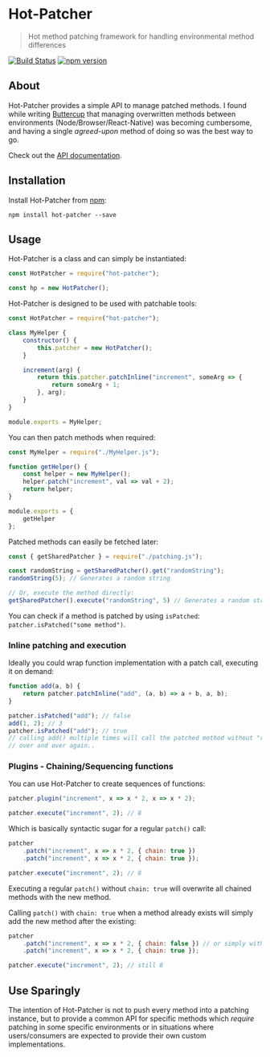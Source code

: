 # Hot-Patcher
> Hot method patching framework for handling environmental method differences

[![Build Status](https://travis-ci.org/perry-mitchell/hot-patcher.svg?branch=master)](https://travis-ci.org/perry-mitchell/hot-patcher) [![npm version](https://badge.fury.io/js/hot-patcher.svg)](https://www.npmjs.com/package/hot-patcher)

## About
Hot-Patcher provides a simple API to manage patched methods. I found while writing [Buttercup](https://buttercup.pw) that managing overwritten methods between environments (Node/Browser/React-Native) was becoming cumbersome, and having a single _agreed-upon_ method of doing so was the best way to go.

Check out the [API documentation](API.md).

## Installation
Install Hot-Patcher from [npm](https://www.npmjs.com/package/hot-patcher):

```shell
npm install hot-patcher --save
```

## Usage
Hot-Patcher is a class and can simply be instantiated:

```javascript
const HotPatcher = require("hot-patcher");

const hp = new HotPatcher();
```

Hot-Patcher is designed to be used with patchable tools:

```javascript
const HotPatcher = require("hot-patcher");

class MyHelper {
    constructor() {
        this.patcher = new HotPatcher();
    }

    increment(arg) {
        return this.patcher.patchInline("increment", someArg => {
            return someArg + 1;
        }, arg);
    }
}

module.exports = MyHelper;
```

You can then patch methods when required:

```javascript
const MyHelper = require("./MyHelper.js");

function getHelper() {
    const helper = new MyHelper();
    helper.patch("increment", val => val + 2);
    return helper;
}

module.exports = {
    getHelper
};
```

Patched methods can easily be fetched later:

```javascript
const { getSharedPatcher } = require("./patching.js");

const randomString = getSharedPatcher().get("randomString");
randomString(5); // Generates a random string

// Or, execute the method directly:
getSharedPatcher().execute("randomString", 5) // Generates a random string
```

You can check if a method is patched by using `isPatched`: `patcher.isPatched("some method")`.

### Inline patching and execution
Ideally you could wrap function implementation with a patch call, executing it on demand:

```javascript
function add(a, b) {
    return patcher.patchInline("add", (a, b) => a + b, a, b);
}

patcher.isPatched("add"); // false
add(1, 2); // 3
patcher.isPatched("add"); // true
// calling add() multiple times will call the patched method without "re-patching" it
// over and over again..
```

### Plugins - Chaining/Sequencing functions
You can use Hot-Patcher to create sequences of functions:

```javascript
patcher.plugin("increment", x => x * 2, x => x * 2);

patcher.execute("increment", 2); // 8
```

Which is basically syntactic sugar for a regular `patch()` call: 

```javascript
patcher
    .patch("increment", x => x * 2, { chain: true })
    .patch("increment", x => x * 2, { chain: true });

patcher.execute("increment", 2); // 8
```

Executing a regular `patch()` without `chain: true` will overwrite all chained methods with the new method. 

Calling `patch()` with `chain: true` when a method already exists will simply add the new method after the existing:

```javascript
patcher
    .patch("increment", x => x * 2, { chain: false }) // or simply without `chain` specified
    .patch("increment", x => x * 2, { chain: true });

patcher.execute("increment", 2); // still 8
```

## Use Sparingly
The intention of Hot-Patcher is not to push every method into a patching instance, but to provide a common API for specific methods which _require_ patching in some specific environments or in situations where users/consumers are expected to provide their own custom implementations.
